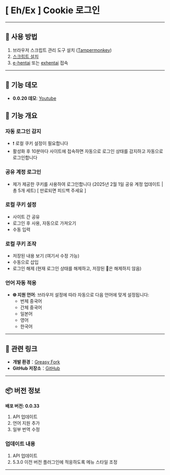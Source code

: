 # **[ Eh/Ex ] Cookie 로그인**

---

## **👻 사용 방법**

1. 브라우저 스크립트 관리 도구 설치 ([Tampermonkey](https://chrome.google.com/webstore/detail/tampermonkey/dhdgffkkebhmkfjojejmpbldmpobfkfo))
2. [스크립트 설치](https://update.greasyfork.org/scripts/470710/%5BEEx-Hentai%5D%20AutoLogin.user.js)
3. [e-hentai](https://e-hentai.org/) 또는 [exhentai](https://exhentai.org/) 접속

---

## **👀 기능 데모**

- **0.0.20 데모**: [Youtube](https://www.youtube.com/watch?v=NOidYkgINY8)


## **📜 기능 개요**

### **자동 로그인 감지**
- ❗️ 로컬 쿠키 설정이 필요합니다
- 활성화 후 10분마다 사이트에 접속하면 자동으로 로그인 상태를 감지하고 자동으로 로그인합니다

### **공유 계정 로그인**
- 제가 제공한 쿠키를 사용하여 로그인합니다 (2025년 2월 1일 공유 계정 업데이트 | 총 5개 세트) [ 만료되면 피드백 주세요 ]

### **로컬 쿠키 설정**
- 사이트 간 공유
- 로그인 후 사용, 자동으로 가져오기
- 수동 입력

### **로컬 쿠키 조작**
- 저장된 내용 보기 (여기서 수정 가능)
- 수동으로 삽입
- 로그인 해제 (현재 로그인 상태를 해제하고, 저장된 🍪은 해제하지 않음)

### **언어 자동 적응**
- **🌐 지원 언어**: 브라우저 설정에 따라 자동으로 다음 언어에 맞게 설정됩니다:
  - 번체 중국어
  - 간체 중국어
  - 일본어
  - 영어
  - 한국어

---

## **🔗 관련 링크**

- **개발 환경**：[Greasy Fork](https://greasyfork.org/ko/users/989635-canaan-hs)  
- **GitHub 저장소**：[GitHub](https://github.com/Canaan-HS/MonkeyScript/tree/main/ExAutoLogin)

---

## **📦 버전 정보**

**배포 버전: 0.0.33**
1. API 업데이트
2. 언어 지원 추가
3. 일부 번역 수정

### **업데이트 내용**
1. API 업데이트
2. 5.3.0 이전 버전 플러그인에 적응하도록 메뉴 스타일 조정

---